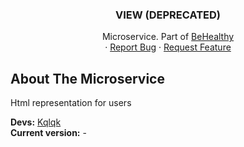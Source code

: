 <div align="center">
  <h3 align="center">VIEW (DEPRECATED)</h3>

  <p align="center">
    Microservice. Part of <a href="https://github.com/kqlqk/BeHealthy">BeHealthy</a>
    <br />
    ·
    <a href="https://github.com/kqlqk/BeHealthy_View/issues">Report Bug</a>
    ·
    <a href="https://github.com/kqlqk/BeHealthy_View/issues">Request Feature</a>
  </p>
</div>

## About The Microservice

Html representation for users

<b>Devs:</b> <a href="https://github.com/kqlqk">Kqlqk</a> <br/>
<b>Current version:</b> - <br/>
